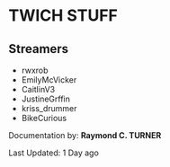 # TWICH STUFF

## Streamers
* rwxrob
* EmilyMcVicker
* CaitlinV3
* JustineGrffin
* kriss_drummer
* BikeCurious


Documentation by: **Raymond C. TURNER**

Last Updated: 1 Day ago